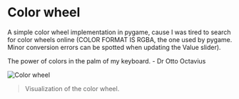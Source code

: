 # Color wheel
A simple color wheel implementation in pygame, cause I was tired to search for color wheels online (COLOR FORMAT IS RGBA, the one used by pygame. Minor conversion errors can be spotted when updating the Value slider). 

The power of colors in the palm of my keyboard. - Dr Otto Octavius


![Color wheel](gif/color_wheel.gif)
> Visualization of the color wheel.
